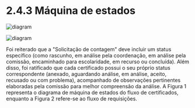 # 2.4.3 Máquina de estados

![diagram](https://www.plantuml.com/plantuml/svg/0/PL2zJWCn3DvFkdVmNAalm81wEdL7C78CRk8MInUxn8d4-p3qGVfYE41rfTqS-_lDnWhcKjCC8-N2UmuOjUzULs-mVeH1wDFVy023cGPkCqwIwQEoETIH5yYwmGyLSqI9EWZEREJ4bxfBR7R-qaaYmaAT96Y2iBYQYzq9kEesBMfR2PXOtZ6H58KZPeypgkP8WkUJk_JTWc-PdYbK--rmrH1QYR_3BMFKz9HrDrF2EnAtqCUPodyVhnw8owq9_YpxRaCI_Ok_0G00)

![diagram](https://www.plantuml.com/plantuml/svg/0/XP8nRiCm34Lt0xw3vWAvG8SYXU7EWTUc0oiH2G69J2NBGw_JeGV9nIfP3Y83hRjAxpz-ozo74VmOdLK3VaGATFs-VadRjCthmvlQFQdU3H1qvBEennkZGLJd2GoqJNM_c_5d1ai1En5la26pgs28xmv7AjbVuBN4KGYpeUSf3PGZNy23qil5oh6m6pNAOT6W_KEphi8Q7F4vPGvfS1-qMF2flS7QfsPTbKt6ZMIfEA2EFkHU1pIK90QFh8L7EA6RNtO1DXzselpHSF4otNv85Uk4jOrPVcSPJuNyfs6TVQ4y_JEXRNC_prJQaxmkUsIJrkW7)

Foi reiterado que a "Solicitação de contagem" deve incluir um status específico (como rascunho, em análise 
pela coordenação, em análise pela comissão, encaminhado para escolaridade, em recurso ou concluída). Além disso, foi 
ratificado que cada certificado possui o seu próprio status correspondente (anexado, aguardando análise, em análise, 
aceito, recusado ou com problema), acompanhado de observações pertinentes elaboradas pela comissão para melhor 
compreensão da análise. A Figura 1 representa o diagrama de máquina de estados do fluxo de certificados, enquanto a 
Figura 2 refere-se ao fluxo
de requisições.